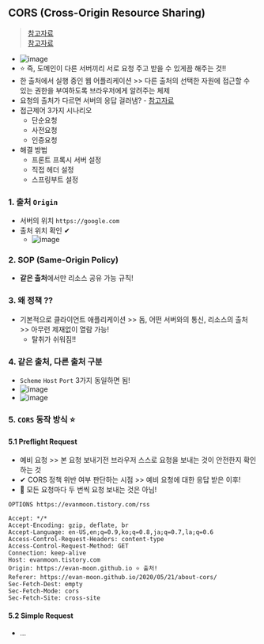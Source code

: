 ## CORS (Cross-Origin Resource Sharing)
> [참고자료](https://evan-moon.github.io/2020/05/21/about-cors/) <BR>
> [참고자료](https://velog.io/@kysung95/%EC%A7%A4%EB%A7%89%EA%B8%80-CORS-%EB%9E%80)
- ![image](https://user-images.githubusercontent.com/61215550/182781487-78a30a59-ff4c-46ac-9ca7-b63aad72f9a5.png)
- ⭐ 즉, 도메인이 다른 서버끼리 서로 요청 주고 받을 수 있게끔 해주는 것!!
- 한 출처에서 실행 중인 웹 어플리케이션 >> 다른 출처의 선택한 자원에 접근할 수 있는 권한을 부여하도록 브라우저에게 알려주는 체제
- 요청의 출처가 다르면 서버의 응답 걸러냄? - [참고자료](https://velog.io/@frankle97/CORS%EB%9E%80)
- 접근제어 3가지 시나리오
  - 단순요청
  - 사전요청
  - 인증요청
- 해결 방법
  - 프론트 프록시 서버 설정
  - 직접 헤더 설정
  - 스프링부트 설정

### 1. 출처 `Origin`
- 서버의 위치 `https://google.com`
- 출처 위치 확인 ✔
  - ![image](https://user-images.githubusercontent.com/61215550/182777130-a6d6d816-9484-46c4-bc54-b61cc4beae7b.png)

### 2. SOP (Same-Origin Policy)
- **같은 출처**에서만 리소스 공유 가능 규칙!

### 3. 왜 정책 ??
- 기본적으로 클라이언트 애플리케이션 >> 돔, 어떤 서버와의 통신, 리소스의 출처 >> 아무런 제재없이 열람 가능!
  - 탈취가 쉬워짐!!

### 4. 같은 출처, 다른 출처 구분
- `Scheme` `Host` `Port` 3가지 동일하면 됨!
- ![image](https://user-images.githubusercontent.com/61215550/182777581-1a1b1d9b-35f6-4388-8dd9-817c65984cc3.png)
- ![image](https://user-images.githubusercontent.com/61215550/182777619-fd2bf994-cfc7-4f4a-bee7-df0a31259105.png)


### 5. `CORS` 동작 방식 ⭐
#### 5.1 Preflight Request
- 예비 요청 >> 본 요청 보내기전 브라우저 스스로 요청을 보내는 것이 안전한지 확인하는 것
- ✔ CORS 정책 위반 여부 판단하는 시점 >> 예비 요청에 대한 응답 받은 이후!
- 📌 모든 요청마다 두 번씩 요청 보내는 것은 아님!
```http
OPTIONS https://evanmoon.tistory.com/rss

Accept: */*
Accept-Encoding: gzip, deflate, br
Accept-Language: en-US,en;q=0.9,ko;q=0.8,ja;q=0.7,la;q=0.6
Access-Control-Request-Headers: content-type
Access-Control-Request-Method: GET
Connection: keep-alive
Host: evanmoon.tistory.com
Origin: https://evan-moon.github.io ⭐ 출처!
Referer: https://evan-moon.github.io/2020/05/21/about-cors/
Sec-Fetch-Dest: empty
Sec-Fetch-Mode: cors
Sec-Fetch-Site: cross-site
```

#### 5.2 Simple Request
- ...
